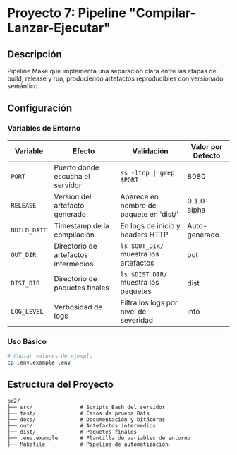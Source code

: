 # Proyecto 7: Pipeline "Compilar-Lanzar-Ejecutar"

## Descripción
Pipeline Make que implementa una separación clara entre las etapas de build, release y run, produciendo artefactos reproducibles con versionado semántico.

## Configuración

### Variables de Entorno

| Variable     | Efecto                               | Validación                              | Valor por Defecto |
|--------------|--------------------------------------|-----------------------------------------|-------------------|
| `PORT`       | Puerto donde escucha el servidor     | `ss -ltnp \| grep $PORT`                | 8080              |
| `RELEASE`    | Versión del artefacto generado       | Aparece en nombre de paquete en 'dist/' | 0.1.0-alpha       |
| `BUILD_DATE` | Timestamp de la compilación          | En logs de inicio y headers HTTP        | Auto-generado     |
| `OUT_DIR`    | Directorio de artefactos intermedios | `ls $OUT_DIR/` muestra los artefactos   | out               |
| `DIST_DIR`   | Directorio de paquetes finales       | `ls $DIST_DIR/` muestra los paquetes    | dist              |
| `LOG_LEVEL`  | Verbosidad de logs                   | Filtra los logs por nivel de severidad  | info              |

### Uso Básico

```bash
# Copiar valores de ejemplo 
cp .env.example .env
```

## Estructura del Proyecto

```
pc2/
├── src/               # Scripts Bash del servidor
├── test/              # Casos de prueba Bats
├── docs/              # Documentación y bitácoras
├── out/               # Artefactos intermedios
├── dist/              # Paquetes finales
├── .env.example       # Plantilla de variables de entorno
├── Makefile           # Pipeline de automatización
```
